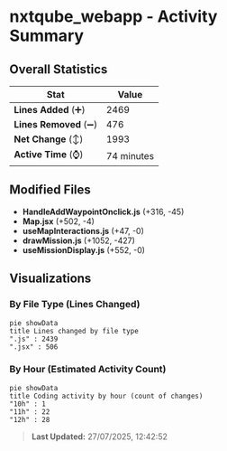 # nxtqube_webapp - Activity Summary 

## Overall Statistics

| Stat                   | Value                                                             |
| ---------------------- | ----------------------------------------------------------------- |
| **Lines Added** (➕)   | 2469                                          |
| **Lines Removed** (➖) | 476                                        |
| **Net Change** (↕)    | 1993                |
| **Active Time** (⌚)   | 74 minutes |


## Modified Files
- **HandleAddWaypointOnclick.js** (+316, -45)
- **Map.jsx** (+502, -4)
- **useMapInteractions.js** (+47, -0)
- **drawMission.js** (+1052, -427)
- **useMissionDisplay.js** (+552, -0)

## Visualizations

### By File Type (Lines Changed)

```mermaid
pie showData
title Lines changed by file type
".js" : 2439
".jsx" : 506
```

### By Hour (Estimated Activity Count)

```mermaid
pie showData
title Coding activity by hour (count of changes)
"10h" : 1
"11h" : 22
"12h" : 28
```


> **Last Updated:** 27/07/2025, 12:42:52